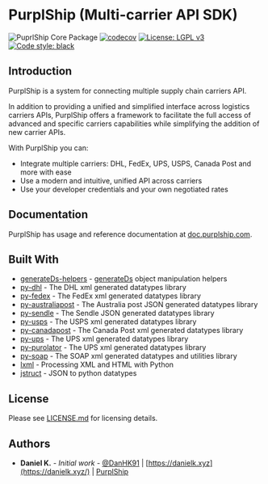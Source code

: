 # PurplShip (Multi-carrier API SDK)

![PuprlShip Core Package](https://github.com/PurplShip/purplship/workflows/PuprlShip%20Core%20Package/badge.svg)
[![codecov](https://codecov.io/gh/PurplShip/purplship/branch/master/graph/badge.svg)](https://codecov.io/gh/PurplShip/purplship)
[![License: LGPL v3](https://img.shields.io/badge/License-LGPL%20v3-blue.svg)](https://www.gnu.org/licenses/lgpl-3.0)
[![Code style: black](https://img.shields.io/badge/code%20style-black-000000.svg)](https://github.com/python/black)

## Introduction

PurplShip is a system for connecting multiple supply chain carriers API.

In addition to providing a unified and simplified interface across logistics carriers APIs,
PurplShip offers a framework to facilitate the full access of advanced and specific carriers
capabilities while simplifying the addition of new carrier APIs.


With PurplShip you can:

- Integrate multiple carriers: DHL, FedEx, UPS, USPS, Canada Post and more with ease
- Use a modern and intuitive, unified API across carriers
- Use your developer credentials and your own negotiated rates


## Documentation

PurplShip has usage and reference documentation at [doc.purplship.com](https://doc.purplship.com).


## Built With

- [generateDs-helpers](https://github.com/PurplShip/generateDs-helpers) - [generateDs](http://www.davekuhlman.org/generateDS.html) object manipulation helpers
- [py-dhl](https://github.com/PurplShip/purplship-carriers/tree/master/py-dhl) - The DHL xml generated datatypes library
- [py-fedex](https://github.com/PurplShip/purplship-carriers/tree/master/py-fedex) - The FedEx xml generated datatypes library
- [py-australiapost](https://github.com/PurplShip/purplship-carriers/tree/master/py-australiapost) - The Australia post JSON generated datatypes library
- [py-sendle](https://github.com/PurplShip/purplship-carriers/tree/master/py-sendle) - The Sendle JSON generated datatypes library
- [py-usps](https://github.com/PurplShip/purplship-carriers/tree/master/py-usps) - The USPS xml generated datatypes library
- [py-canadapost](https://github.com/PurplShip/purplship-carriers/tree/master/py-canadapost) - The Canada Post xml generated datatypes library
- [py-ups](https://github.com/PurplShip/purplship-carriers/tree/master/py-ups) - The UPS xml generated datatypes library
- [py-purolator](https://github.com/PurplShip/purplship-carriers/tree/master/py-purolator) - The UPS xml generated datatypes library
- [py-soap](https://github.com/PurplShip/py-soap) - The SOAP xml generated datatypes and utilities library
- [lxml](https://lxml.de/) - Processing XML and HTML with Python
- [jstruct](https://github.com/DanH91/jstruct) - JSON to python datatypes


## License

Please see [LICENSE.md](https://github.com/PurplShip/purplship/blob/master/LICENSE) for licensing details.


## Authors

- **Daniel K.** - *Initial work* - [@DanHK91](https://twitter.com/DanHK91) | [https://danielk.xyz](https://danielk.xyz/) | [PurplShip](https://purplship.com/open-source)
